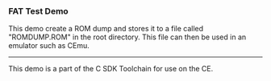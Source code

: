 ### FAT Test Demo

This demo create a ROM dump and stores it to a file called "ROMDUMP.ROM" in
the root directory. This file can then be used in an emulator such as CEmu.

---

This demo is a part of the C SDK Toolchain for use on the CE.
